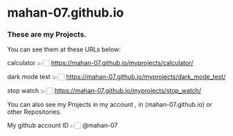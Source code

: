 # mahan-07.github.io
### These are my Projects.

You can see them at these URLs below:

calculator :👉🏻 https://mahan-07.github.io/myprojects/calculator/

dark mode test :👉🏻  https://mahan-07.github.io/myprojects/dark_mode_test/

stop watch :👉🏻  https://mahan-07.github.io/myprojects/stop_watch/

You can also see my Projects in my account , in (mahan-07.github.io) or other Repositories.

My github account ID 👉🏻 @mahan-07
